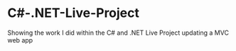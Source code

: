 # C\#-.NET-Live-Project
 Showing the work I did within the C# and .NET Live Project updating a MVC web app
